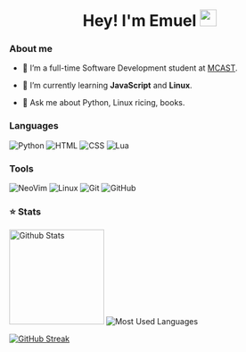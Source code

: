 <h1 align="center">Hey! I'm Emuel <img src="https://raw.githubusercontent.com/vatsa287/vatsa287/master/assets/Hi.gif?raw=true" width="30px"></h1>

### About me

- 🔭 I’m a full-time Software Development student at <a href="https://www.mcast.edu.mt"/>MCAST</a>.

- 🌱 I’m currently learning **JavaScript** and **Linux**.

- 💬 Ask me about Python, Linux ricing, books.

### Languages

<!-- Icons: https://simpleicons.org/ -->

![Python](https://img.shields.io/badge/-Python-05122A?style=for-the-badge&color=202020&logo=python)
![HTML](https://img.shields.io/badge/-Html-05122A?style=for-the-badge&color=202020&logo=html5)
![CSS](https://img.shields.io/badge/-Css-05122A?style=for-the-badge&color=202020&logo=css3)
![Lua](https://img.shields.io/badge/-Lua-05122A?style=for-the-badge&color=202020&logo=lua)

### Tools
![NeoVim](https://img.shields.io/badge/-NeoVim-05122A?style=for-the-badge&color=202020&logo=neovim&logoColor=4b9e4b)
![Linux](https://img.shields.io/badge/-Linux-05122A?style=for-the-badge&color=202020&logo=linux&logoColor=dfb914)
![Git](https://img.shields.io/badge/-Git-05122A?style=for-the-badge&color=202020&logo=git)
![GitHub](https://img.shields.io/badge/-GitHub-05122A?style=for-the-badge&color=202020&logo=github)


### ⭐ Stats

<!-- Catppuccin themed -->
<img height="170" src="https://github-readme-stats.vercel.app/api?username=emuel-vassallo&show_icons=true&bg_color=202020&border_color=EFEFEF&title_color=f5f5f5&text_color=d9e0ee&icon_color=f5f5f5" alt="Github Stats" />

<img src="https://github-readme-stats.vercel.app/api/top-langs/?username=emuel-vassallo&layout=compact&show_icons=true&bg_color=202020&border_color=EFEFEF&title_color=f5f5f5&text_color=ffffff&icon_color=f5f5f5&langs_count=6" alt="Most Used Languages" />

[![GitHub Streak](https://github-readme-streak-stats.herokuapp.com?user=emuel-vassallo&theme=dark&date_format=M%20j%5B%2C%20Y%5D&background=202020&ring=FFFFFF&fire=FFFFFF&currStreakLabel=DDDDDD&border=EFEFEF)](https://git.io/streak-stats)
